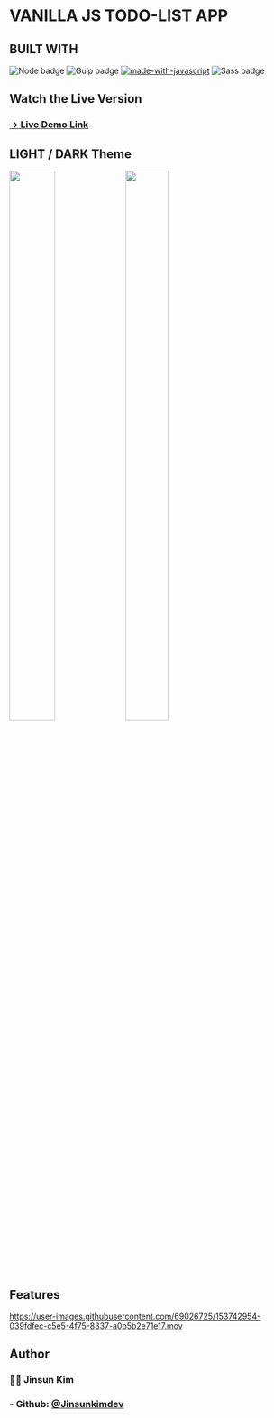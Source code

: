 # VANILLA JS TODO-LIST APP
## BUILT WITH
![Node badge](https://img.shields.io/badge/node-v17.0.1-brightgreen.svg)
![Gulp badge](https://img.shields.io/badge/gulp-v4.0.2-%23CF4647?style=plastic&logo=gulp)
[![made-with-javascript](https://img.shields.io/badge/Made%20with-javascript-%23F7DF1E?style=plastic&logo=javascript)](https://developer.mozilla.org/ko/docs/Web/JavaScript)
![Sass badge](https://img.shields.io/badge/Made%20with-sass-%23CC6699?style=plastic&logo=sass)

## Watch the Live Version
### [-> Live Demo Link](https://jinsunkimdev.github.io/shiny-spork/)



## LIGHT / DARK Theme
<div>
 <img src= "https://user-images.githubusercontent.com/69026725/150532416-854ffec1-d9c0-45c9-aee0-fb33d5e8cc20.png", width= "40%", height= "50%">
 <img src= "https://user-images.githubusercontent.com/69026725/151158854-9687e4e3-0019-4cdf-83f2-016ccd22d9fe.png", width= "39%", height= "50%">
</div>

## Features
https://user-images.githubusercontent.com/69026725/153742954-039fdfec-c5e5-4f75-8337-a0b5b2e71e17.mov

## Author
### 🧑‍🔧 Jinsun Kim
### - Github: [@Jinsunkimdev](https://github.com/jinsunkimdev)
